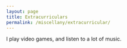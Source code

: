```yaml
---
layout: page
title: Extracurriculars
permalink: /miscellany/extracurricular/
---
```


I play video games, and listen to a lot of music.
